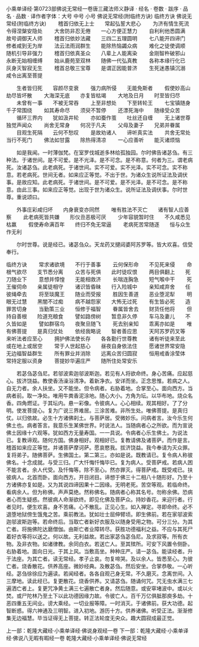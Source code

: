 小乘单译经·第0723部佛说无常经一卷唐三藏法师义静译
· 经名 · 卷数 · 跋序
· 品名 · 品数 · 译作者字体：大号 中号 小号
佛说无常经(附临终方诀)
临终方诀
佛说无常经(附临终方诀)
　　稽首归依无上士　　常起弘誓大悲心
　　为济有情生死流　　令得涅槃安隐处
　　大舍防非忍无倦　　一心方便正慧力
　　自利利他悉圆满　　故号调御天人师
　　稽首归依妙法藏　　三四二五理圆明
　　七八能开四谛门　　修者咸到无为岸
　　法云法雨润群生　　能除热恼蠲众病
　　难化之徒使调顺　　随机引导非强力
　　稽首归依真圣众　　八辈上人能离染
　　金刚智杵破邪山　　永断无始相缠缚
　　始从鹿苑至双林　　随佛一代弘真教
　　各称本缘行化已　　灰身灭智寂无生
　　稽首总敬三宝尊　　是谓正因能普济
　　生死迷愚镇沉溺　　咸令出离至菩提

　　生者皆归死　　容颜尽变衰
　　强力病所侵　　无能免斯者
　　假使妙高山　　劫尽皆坏散
　　大海深无底　　亦复皆枯竭
　　大地及日月　　时至皆归尽
　　未曾有一事　　不被无常吞
　　上至非想处　　下至转轮王
　　七宝镇随身　　千子常围绕
　　如其寿命尽　　须臾不暂停
　　还漂死海中　　随缘受众苦
　　循环三界内　　犹如汲井轮
　　亦如蚕作茧　　吐丝还自缠
　　无上诸世尊　　独觉声闻众
　　尚舍无常身　　何况于凡夫
　　父母及妻子　　兄弟并眷属
　　目观生死隔　　云何不愁叹
　　是故劝诸人　　谛听真实法
　　共舍无常处　　当行不死门
　　佛法如甘露　　除热得清凉
　　一心应善听　　能灭诸烦恼

　　如是我闻。一时薄伽梵。在室罗伐城逝多林给孤独园。尔时佛告诸苾刍。有三种法。于诸世间。是不可爱。是不光泽。是不可念。是不称意。何者为三。谓老病死。汝诸苾刍。此老病死。于诸世间。实不可爱。实不光泽。实不可念。实不称意。若老病死。世间无者。如来应正等觉。不出于世。为诸众生说所证法及调伏事。是故应知。此老病死。于诸世间。是不可爱。是不光泽。是不可念。是不称意。由此三事。如来应正等觉。出现于世为诸众生。说所证法及调伏事。尔时世尊。重说颂曰。

　　外事庄彩咸归坏　　内身衰变亦同然
　　唯有胜法不灭亡　　诸有智人应善察
　　此老病死皆共嫌　　形仪丑恶极可厌
　　少年容貌暂时住　　不久咸悉见枯羸
　　假使寿命满百年　　终归不免无常逼
　　老病死苦常随逐　　恒与众生作无利

　　尔时世尊。说是经已。诸苾刍众。天龙药叉揵闼婆阿苏罗等。皆大欢喜。信受奉行。

临终方诀
　　常求诸欲境　　不行于善事
　　云何保形命　　不见死来侵
　　命根气欲尽　　支节悉分离
　　众苦与死俱　　此时徒叹恨
　　两目俱翻上　　死刀随业下
　　意想并慞惶　　无能相救济
　　长喘连胸急　　短气喉中干
　　死王催伺命　　亲属徒相守
　　诸识皆昏昧　　行入险城中
　　亲知咸弃舍　　任彼绳牵去
　　将至琰魔王　　随业而受报
　　胜因生善道　　恶业堕泥犁
　　明眼无过慧　　黑闇不过痴
　　病不越怨家　　大怖无过死
　　有生皆必死　　造罪苦切身
　　当勤策三业　　恒修于福智
　　眷属皆舍去　　财货任他将
　　但持自善根　　险道充粮食
　　譬如路傍树　　暂息非久停
　　车马及妻儿　　不久皆如是
　　譬如群宿鸟　　夜聚旦随飞
　　死去别亲知　　乖离亦如是
　　唯有佛菩提　　是真归仗处
　　依经我略说　　智者善应思
　　天阿苏罗药叉等　　来听法者应至心
　　拥护佛法使长存　　各各勤行世尊教
　　诸有听徒来至此　　或在地上或居空
　　常于人世起慈心　　昼夜自身依法住
　　愿诸世界常安隐　　无边福智益群生
　　所有罪业并消除　　远离众苦归圆寂
　　恒用戒香涂莹体　　常持定服以资身
　　菩提妙华遍庄严　　随所住处常安乐

　　若苾刍苾刍尼。若邬波索迦邬波斯迦。若见有人将欲命终。身心苦痛。应起慈心。拔济饶益。教使香汤澡浴清净。着新净衣。安详而坐。正念思惟。若病之人。自无力者。余人扶坐。又不能坐。但令病者。右胁着地。合掌至心。面向西方。当病者前。取一净处。唯用牛粪香泥涂地。随心大小。方角为坛。以华布地。烧众名香。四角燃证。于其坛内。悬一彩像。令彼病人。心心相续。观其相好。了了分明。使发菩提心。复为广说三界难居。三涂苦难。非所生处。唯佛菩提。是真归仗。以归依故。必生十方诸佛刹土。与菩萨居。受微妙乐。问病者言。汝今乐生何佛土也。病者答言。我意乐生某佛世界。时说法人。当随病者心之所欲。而为宣说佛土因缘十六观等。犹如西方无量寿国。一一具说。令病者心乐生佛土。为说法已。复教谛观。随何方国。佛身相好。观相好已。复教请佛及诸菩萨。而作是言。稽首如来应正等觉。并诸菩萨摩诃萨。愿哀愍我。拔济饶益。我今奉请为灭众罪。复将弟子。随佛菩萨。生佛国土。第二第三。亦如是说。既教请已。复令病人称彼佛名。十念成就。与受三归。广大忏悔忏悔毕已。复为病人。受菩萨戒。若病人困不能言者。余人代受。及忏悔等。除不至心。然亦罪灭。得菩萨戒。既受戒已。扶彼病人。北首而卧。面向西方。开目闭目。谛想于佛三十二相八十随形好。乃至十方诸佛亦复如是。又为其说四谛因果十二因缘。无明老死。苦空等观。若临命终。看病余人。但为称佛。声声莫绝。然称佛名。随病者心称其名号。勿称余佛。恐病者心而生疑惑。然彼病人命渐欲终。即见化佛及菩萨众。持妙香花。来迎行者。行者见时。便生欢喜。身不苦痛。心不散乱。正见心生。如入禅定。寻即命终。必不退堕地狱傍生饿鬼之苦。乘前教法。犹如壮士屈伸臂顷。即生佛前。若在家邬波索迦邬波斯迦等。若命终后。当取亡者新好衣服及以随身受用之物。可分三分。为其亡者。将施佛陀达磨僧伽。由斯亡者业障转尽。获胜功德福利之益。不应与其死尸着好衣等将以送之。何以故。无利益故。若出家苾刍苾刍尼。及求寂等。所有衣物。及非衣物。如诸律教。余同白衣。若送亡人。至其殡所。可安下风置令侧卧。右胁着地。面向日光。于其上风。当敷高坐。种种庄严。请一苾刍。能读经者。升于法座。为其亡者。读无常经。孝子止哀。勿复啼哭。及以余人。皆悉至心。为彼亡者。烧香散花。供养高座。微妙经典。及散苾刍。然后安坐。合掌恭敬。一心听经。苾刍徐徐应为遍读。若闻经者。各各自观己身无常。不久磨灭。念离世间。入三摩地。读此经已。复更散花。烧香供养。又请苾刍。随诵何咒。咒无虫水满三七遍洒亡者上。复更咒净黄土满三七遍散亡者身。然后随意。或安窣堵波中。或以火焚。或尸陀林乃至土下以此功德因缘力故。令彼亡人。百千万亿俱胝那庾多劫。十恶四重五无间业。谤大乘经。一切业报等障。一时消灭。于诸佛前。获大功德。起智断惑。得六神通及三明智。进入初地。游历十方。供养诸佛。听受正法。渐渐修集无边福慧。毕当证得无上菩提。转正法轮度无央众。趣大圆寂成最正觉。

上一部：乾隆大藏经·小乘单译经·佛说身观经一卷
下一部：乾隆大藏经·小乘单译经·佛说八无暇有暇经一卷
乾隆大藏经·小乘单译经·佛说无常经
